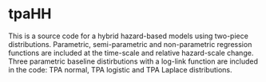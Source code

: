 # tpaHH
This is a source code for a hybrid hazard-based models using two-piece distributions. 
Parametric, semi-parametric and non-parametric regression functions are included at the time-scale and relative hazard-scale change. 
Three parametric baseline distirbutions with  a log-link function are included in the code: TPA normal, TPA logistic and TPA Laplace distributions. 
